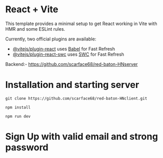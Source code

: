 # React + Vite

This template provides a minimal setup to get React working in Vite with HMR and some ESLint rules.

Currently, two official plugins are available:

- [@vitejs/plugin-react](https://github.com/vitejs/vite-plugin-react/blob/main/packages/plugin-react/README.md) uses [Babel](https://babeljs.io/) for Fast Refresh
- [@vitejs/plugin-react-swc](https://github.com/vitejs/vite-plugin-react-swc) uses [SWC](https://swc.rs/) for Fast Refresh

Backend:- https://github.com/scarface68/red-baton-HNserver

# Installation and starting server
```
git clone https://github.com/scarface68/red-baton-HNclient.git

npm install

npm run dev
```

# Sign Up with valid email and strong password

